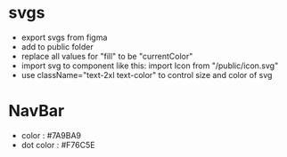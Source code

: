 # svgs

- export svgs from figma
- add to public folder
- replace all values for "fill" to be "currentColor"
- import svg to component like this:
  import Icon from "/public/icon.svg"
- use className="text-2xl text-color" to control size and color of svg

# NavBar

- color : #7A9BA9
- dot color : #F76C5E

